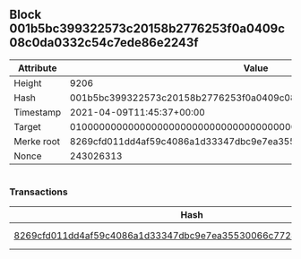 ## Block 001b5bc399322573c20158b2776253f0a0409c08c0da0332c54c7ede86e2243f

Attribute | Value
--- | ---
Height | 9206
Hash | 001b5bc399322573c20158b2776253f0a0409c08c0da0332c54c7ede86e2243f
Timestamp | 2021-04-09T11:45:37+00:00
Target | 0100000000000000000000000000000000000000000000000000000000000000
Merke root | 8269cfd011dd4af59c4086a1d33347dbc9e7ea35530066c77249a3abdb962209
Nonce | 243026313

```

```

### Transactions

Hash | Amount
--- | ---
[8269cfd011dd4af59c4086a1d33347dbc9e7ea35530066c77249a3abdb962209](8269cfd011dd4af59c4086a1d33347dbc9e7ea35530066c77249a3abdb962209.md) | 10.00000000 SKEPTI 
